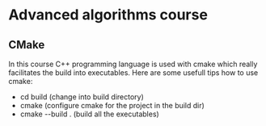 # Advanced algorithms course

## CMake

In this course C++ programming language is used with
cmake which really facilitates the build into executables.
Here are some usefull tips how to use cmake:  

- cd build              (change into build directory)
- cmake <source dir>    (configure cmake for the project in the build dir)
- cmake --build .       (build all the executables)
